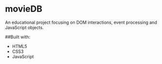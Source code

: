 # movieDB
An educational project focusing on DOM interactions, event processing and JavaScript objects. 

##Built with:
* HTML5
* CSS3
* JavaScript
